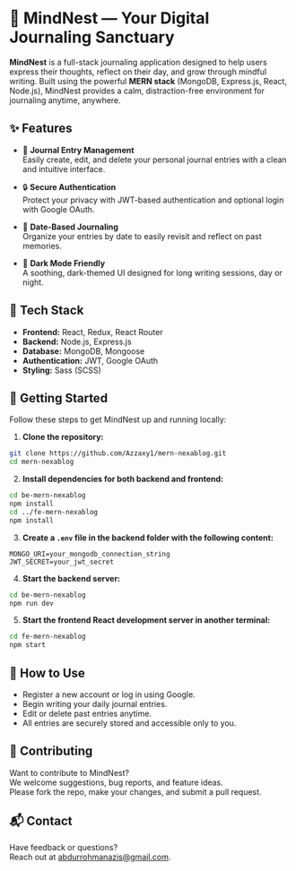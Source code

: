 # 🧠 MindNest — Your Digital Journaling Sanctuary

**MindNest** is a full-stack journaling application designed to help users express their thoughts, reflect on their day, and grow through mindful writing. Built using the powerful **MERN stack** (MongoDB, Express.js, React, Node.js), MindNest provides a calm, distraction-free environment for journaling anytime, anywhere.

## ✨ Features

- 📝 **Journal Entry Management**  
  Easily create, edit, and delete your personal journal entries with a clean and intuitive interface.

- 🔒 **Secure Authentication**  
  Protect your privacy with JWT-based authentication and optional login with Google OAuth.

- 📅 **Date-Based Journaling**  
  Organize your entries by date to easily revisit and reflect on past memories.

- 🎨 **Dark Mode Friendly**  
  A soothing, dark-themed UI designed for long writing sessions, day or night.

## 🔧 Tech Stack

- **Frontend:** React, Redux, React Router
- **Backend:** Node.js, Express.js
- **Database:** MongoDB, Mongoose
- **Authentication:** JWT, Google OAuth
- **Styling:** Sass (SCSS)

## 🚀 Getting Started

Follow these steps to get MindNest up and running locally:

1. **Clone the repository:**

```bash
git clone https://github.com/Azzaxy1/mern-nexablog.git
cd mern-nexablog
```

2. **Install dependencies for both backend and frontend:**

```bash
cd be-mern-nexablog
npm install
cd ../fe-mern-nexablog
npm install
```

3. **Create a `.env` file in the backend folder with the following content:**

```
MONGO_URI=your_mongodb_connection_string
JWT_SECRET=your_jwt_secret
```

4. **Start the backend server:**

```bash
cd be-mern-nexablog
npm run dev
```

5. **Start the frontend React development server in another terminal:**

```bash
cd fe-mern-nexablog
npm start
```

## 🧭 How to Use

- Register a new account or log in using Google.
- Begin writing your daily journal entries.
- Edit or delete past entries anytime.
- All entries are securely stored and accessible only to you.

## 🤝 Contributing

Want to contribute to MindNest?  
We welcome suggestions, bug reports, and feature ideas.  
Please fork the repo, make your changes, and submit a pull request.

## 📬 Contact

Have feedback or questions?  
Reach out at [abdurrohmanazis@gmail.com](mailto:abdurrohmanazis@gmail.com).

